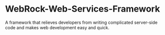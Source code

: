 # WebRock-Web-Services-Framework
A framework that relieves developers from writing complicated server-side code and makes web development easy and quick.
